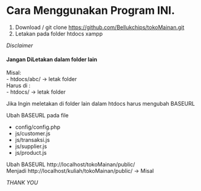 # Cara Menggunakan Program INI.

1. Download / git clone https://github.com/Bellukchips/tokoMainan.git 
2. Letakan pada folder htdocs xampp

*Disclaimer*
<h4>Jangan DiLetakan dalam folder lain</h4>
Misal: <br>
- htdocs/abc/ -> letak folder <br>
Harus di :<br>
- htdocs/ -> letak folder

Jika Ingin meletakan di folder lain dalam htdocs
harus mengubah BASEURL

Ubah BASEURL pada file
- config/config.php
- js/customer.js
- js/transaksi.js
- js/supplier.js
- js/product.js

Ubah BASEURL http://localhost/tokoMainan/public/  <br>
Menjadi http://localhost/kuliah/tokoMainan/public/  -> Misal


*THANK YOU*
